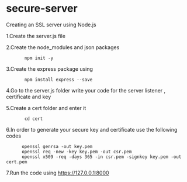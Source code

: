 ﻿# secure-server
Creating an SSL server using Node.js

1.Create the server.js file

2.Create the node_modules and json packages

           npm init -y 

3.Create the express package using
          
           npm install express --save

4.Go to the server.js folder write your code for the server listener , certificate and key

5.Create a cert folder  and enter it
          
           cd cert

6.In order to generate your secure key and certificate use the following codes

          openssl genrsa -out key.pem
          openssl req -new -key key.pem -out csr.pem
          openssl x509 -req -days 365 -in csr.pem -signkey key.pem -out cert.pem

7.Run the code  using https://127.0.0.1:8000


